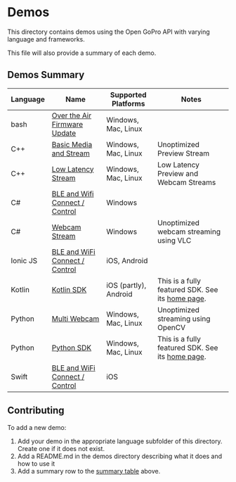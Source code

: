# Demos

This directory contains demos using the Open GoPro API with varying language and frameworks.

This file will also provide a summary of each demo.

## Demos Summary

| Language | Name                                                                   | Supported Platforms   | Notes                                                                                             |
| -------- | ---------------------------------------------------------------------- | --------------------- | ------------------------------------------------------------------------------------------------- |
| bash     | [Over the Air Firmware Update](./bash/ota_update/README.md)            | Windows, Mac, Linux   |                                                                                                   |
| C++      | [Basic Media and Stream](./c_c++/GoProC_C++Demo/README.md)             | Windows, Mac, Linux   | Unoptimized Preview Stream                                                                        |
| C++      | [Low Latency Stream](./c_c++/GoProStreamDemo/README.md)                | Windows, Mac, Linux   | Low Latency Preview and Webcam Streams                                                            |
| C#       | [BLE and Wifi Connect / Control](./csharp/GoProCSharpSample/README.md) | Windows               |                                                                                                   |
| C#       | [Webcam Stream](./csharp/webcam/README.md)                             | Windows               | Unoptimized webcam streaming using VLC                                                            |
| Ionic JS | [BLE and WiFi Connect / Control](./ionic/file_transfer/readme.md)      | iOS, Android          |                                                                                                   |
| Kotlin   | [Kotlin SDK](./kotlin/kmp_sdk/README.md)                               | iOS (partly), Android | This is a fully featured SDK. See its [home page](https://gopro.github.io/OpenGoPro/kotlin_sdk/). |
| Python   | [Multi Webcam](./python/multi_webcam/README.md)                        | Windows, Mac, Linux   | Unoptimized streaming using OpenCV                                                                |
| Python   | [Python SDK](./python/sdk_wireless_camera_control/README.md)           | Windows, Mac, Linux   | This is a fully featured SDK. See its [home page](https://gopro.github.io/OpenGoPro/python_sdk/). |
| Swift    | [BLE and WiFi Connect / Control](./swift/EnableWiFiDemo/README.md)     | iOS                   |                                                                                                   |

## Contributing

To add a new demo:

1. Add your demo in the appropriate language subfolder of this directory. Create one if it does not exist.
1. Add a README.md in the demos directory describing what it does and how to use it
1. Add a summary row to the [summary table](#demos-summary) above.

